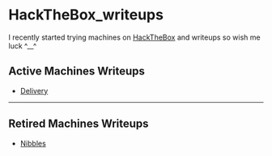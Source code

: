 # HackTheBox_writeups

I recently started trying machines on [HackTheBox](https://www.hackthebox.eu/) and writeups so wish me luck ^__^

## Active Machines Writeups

* [Delivery](https://github.com/kholoudsamy97/HackTheBox_writeups/tree/main/Active%20Machines/Delivery)


***


## Retired Machines Writeups

* [Nibbles](https://github.com/kholoudsamy97/HackTheBox_writeups/tree/main/Retired%20Machines/Nibbles)